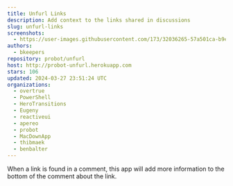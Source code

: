```yaml
---
title: Unfurl Links
description: Add context to the links shared in discussions
slug: unfurl-links
screenshots:
  - https://user-images.githubusercontent.com/173/32036265-57a501ca-b9e4-11e7-9db3-52374fb7290c.png
authors:
  - bkeepers
repository: probot/unfurl
host: http://probot-unfurl.herokuapp.com
stars: 106
updated: 2024-03-27 23:51:24 UTC
organizations:
  - overtrue
  - PowerShell
  - HeroTransitions
  - Eugeny
  - reactiveui
  - apereo
  - probot
  - MacDownApp
  - thibmaek
  - benbalter
---
```


When a link is found in a comment, this app will add more information to the bottom of the comment about the link.
